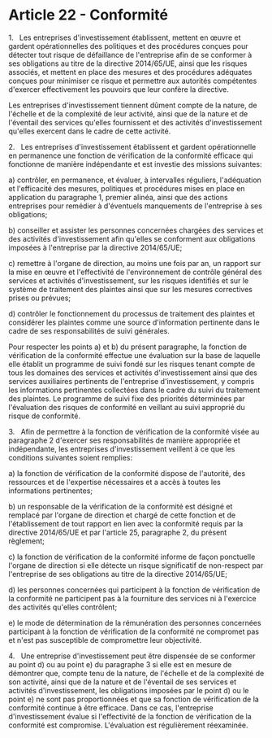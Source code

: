 # Article 22 - Conformité


1.   Les entreprises d'investissement établissent, mettent en œuvre et gardent opérationnelles des politiques et des procédures conçues pour détecter tout risque de défaillance de l'entreprise afin de se conformer à ses obligations au titre de la directive 2014/65/UE, ainsi que les risques associés, et mettent en place des mesures et des procédures adéquates conçues pour minimiser ce risque et permettre aux autorités compétentes d'exercer effectivement les pouvoirs que leur confère la directive.

Les entreprises d'investissement tiennent dûment compte de la nature, de l'échelle et de la complexité de leur activité, ainsi que de la nature et de l'éventail des services qu'elles fournissent et des activités d'investissement qu'elles exercent dans le cadre de cette activité.

2.   Les entreprises d'investissement établissent et gardent opérationnelle en permanence une fonction de vérification de la conformité efficace qui fonctionne de manière indépendante et est investie des missions suivantes:

a) contrôler, en permanence, et évaluer, à intervalles réguliers, l'adéquation et l'efficacité des mesures, politiques et procédures mises en place en application du paragraphe 1, premier alinéa, ainsi que des actions entreprises pour remédier à d'éventuels manquements de l'entreprise à ses obligations;

b) conseiller et assister les personnes concernées chargées des services et des activités d'investissement afin qu'elles se conforment aux obligations imposées à l'entreprise par la directive 2014/65/UE;

c) remettre à l'organe de direction, au moins une fois par an, un rapport sur la mise en œuvre et l'effectivité de l'environnement de contrôle général des services et activités d'investissement, sur les risques identifiés et sur le système de traitement des plaintes ainsi que sur les mesures correctives prises ou prévues;

d) contrôler le fonctionnement du processus de traitement des plaintes et considérer les plaintes comme une source d'information pertinente dans le cadre de ses responsabilités de suivi générales.

Pour respecter les points a) et b) du présent paragraphe, la fonction de vérification de la conformité effectue une évaluation sur la base de laquelle elle établit un programme de suivi fondé sur les risques tenant compte de tous les domaines des services et activités d'investissement ainsi que des services auxiliaires pertinents de l'entreprise d'investissement, y compris les informations pertinentes collectées dans le cadre du suivi du traitement des plaintes. Le programme de suivi fixe des priorités déterminées par l'évaluation des risques de conformité en veillant au suivi approprié du risque de conformité.

3.   Afin de permettre à la fonction de vérification de la conformité visée au paragraphe 2 d'exercer ses responsabilités de manière appropriée et indépendante, les entreprises d'investissement veillent à ce que les conditions suivantes soient remplies:

a) la fonction de vérification de la conformité dispose de l'autorité, des ressources et de l'expertise nécessaires et a accès à toutes les informations pertinentes;

b) un responsable de la vérification de la conformité est désigné et remplacé par l'organe de direction et chargé de cette fonction et de l'établissement de tout rapport en lien avec la conformité requis par la directive 2014/65/UE et par l'article 25, paragraphe 2, du présent règlement;

c) la fonction de vérification de la conformité informe de façon ponctuelle l'organe de direction si elle détecte un risque significatif de non-respect par l'entreprise de ses obligations au titre de la directive 2014/65/UE;

d) les personnes concernées qui participent à la fonction de vérification de la conformité ne participent pas à la fourniture des services ni à l'exercice des activités qu'elles contrôlent;

e) le mode de détermination de la rémunération des personnes concernées participant à la fonction de vérification de la conformité ne compromet pas et n'est pas susceptible de compromettre leur objectivité.

4.   Une entreprise d'investissement peut être dispensée de se conformer au point d) ou au point e) du paragraphe 3 si elle est en mesure de démontrer que, compte tenu de la nature, de l'échelle et de la complexité de son activité, ainsi que de la nature et de l'éventail de ses services et activités d'investissement, les obligations imposées par le point d) ou le point e) ne sont pas proportionnées et que sa fonction de vérification de la conformité continue à être efficace. Dans ce cas, l'entreprise d'investissement évalue si l'effectivité de la fonction de vérification de la conformité est compromise. L'évaluation est régulièrement réexaminée.
